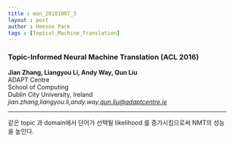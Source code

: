 ```yaml
---
title : mon_20181007_3
layout : post
author : Heesoo Park
tags : [Topical_Machine_Translation]
---
```


<h3>Topic-Informed Neural Machine Translation (ACL 2016)</h3>


<p>

<b>Jian Zhang, Liangyou Li, Andy Way, Qun Liu</b><br/>
ADAPT Centre<br/>
School of Computing<br/>
Dublin City University, Ireland<br/>
<em>jian.zhang,liangyou.li,andy.way,qun.liu@adaptcentre.ie</em>








</p>

<hr />
<p>
같은 topic 과 domain에서 단어가 선택될 likelihood 를 증가시킴으로써 NMT의 성능을 높인다.
</p>